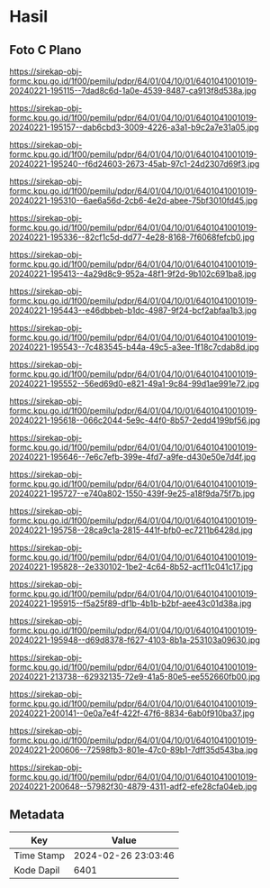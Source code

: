 # Hasil

## Foto C Plano

https://sirekap-obj-formc.kpu.go.id/1f00/pemilu/pdpr/64/01/04/10/01/6401041001019-20240221-195115--7dad8c6d-1a0e-4539-8487-ca913f8d538a.jpg

https://sirekap-obj-formc.kpu.go.id/1f00/pemilu/pdpr/64/01/04/10/01/6401041001019-20240221-195157--dab6cbd3-3009-4226-a3a1-b9c2a7e31a05.jpg

https://sirekap-obj-formc.kpu.go.id/1f00/pemilu/pdpr/64/01/04/10/01/6401041001019-20240221-195240--f6d24603-2673-45ab-97c1-24d2307d69f3.jpg

https://sirekap-obj-formc.kpu.go.id/1f00/pemilu/pdpr/64/01/04/10/01/6401041001019-20240221-195310--6ae6a56d-2cb6-4e2d-abee-75bf3010fd45.jpg

https://sirekap-obj-formc.kpu.go.id/1f00/pemilu/pdpr/64/01/04/10/01/6401041001019-20240221-195336--82cf1c5d-dd77-4e28-8168-7f6068fefcb0.jpg

https://sirekap-obj-formc.kpu.go.id/1f00/pemilu/pdpr/64/01/04/10/01/6401041001019-20240221-195413--4a29d8c9-952a-48f1-9f2d-9b102c691ba8.jpg

https://sirekap-obj-formc.kpu.go.id/1f00/pemilu/pdpr/64/01/04/10/01/6401041001019-20240221-195443--e46dbbeb-b1dc-4987-9f24-bcf2abfaa1b3.jpg

https://sirekap-obj-formc.kpu.go.id/1f00/pemilu/pdpr/64/01/04/10/01/6401041001019-20240221-195543--7c483545-b44a-49c5-a3ee-1f18c7cdab8d.jpg

https://sirekap-obj-formc.kpu.go.id/1f00/pemilu/pdpr/64/01/04/10/01/6401041001019-20240221-195552--56ed69d0-e821-49a1-9c84-99d1ae991e72.jpg

https://sirekap-obj-formc.kpu.go.id/1f00/pemilu/pdpr/64/01/04/10/01/6401041001019-20240221-195618--066c2044-5e9c-44f0-8b57-2edd4199bf56.jpg

https://sirekap-obj-formc.kpu.go.id/1f00/pemilu/pdpr/64/01/04/10/01/6401041001019-20240221-195646--7e6c7efb-399e-4fd7-a9fe-d430e50e7d4f.jpg

https://sirekap-obj-formc.kpu.go.id/1f00/pemilu/pdpr/64/01/04/10/01/6401041001019-20240221-195727--e740a802-1550-439f-9e25-a18f9da75f7b.jpg

https://sirekap-obj-formc.kpu.go.id/1f00/pemilu/pdpr/64/01/04/10/01/6401041001019-20240221-195758--28ca9c1a-2815-441f-bfb0-ec7211b6428d.jpg

https://sirekap-obj-formc.kpu.go.id/1f00/pemilu/pdpr/64/01/04/10/01/6401041001019-20240221-195828--2e330102-1be2-4c64-8b52-acf11c041c17.jpg

https://sirekap-obj-formc.kpu.go.id/1f00/pemilu/pdpr/64/01/04/10/01/6401041001019-20240221-195915--f5a25f89-df1b-4b1b-b2bf-aee43c01d38a.jpg

https://sirekap-obj-formc.kpu.go.id/1f00/pemilu/pdpr/64/01/04/10/01/6401041001019-20240221-195948--d69d8378-f627-4103-8b1a-253103a09630.jpg

https://sirekap-obj-formc.kpu.go.id/1f00/pemilu/pdpr/64/01/04/10/01/6401041001019-20240221-213738--62932135-72e9-41a5-80e5-ee552660fb00.jpg

https://sirekap-obj-formc.kpu.go.id/1f00/pemilu/pdpr/64/01/04/10/01/6401041001019-20240221-200141--0e0a7e4f-422f-47f6-8834-6ab0f910ba37.jpg

https://sirekap-obj-formc.kpu.go.id/1f00/pemilu/pdpr/64/01/04/10/01/6401041001019-20240221-200606--72598fb3-801e-47c0-89b1-7dff35d543ba.jpg

https://sirekap-obj-formc.kpu.go.id/1f00/pemilu/pdpr/64/01/04/10/01/6401041001019-20240221-200648--57982f30-4879-4311-adf2-efe28cfa04eb.jpg


## Metadata

| Key        | Value               |
| ---------- | ------------------- |
| Time Stamp | 2024-02-26 23:03:46 |
| Kode Dapil | 6401                |



